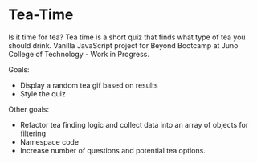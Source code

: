 # Tea-Time

Is it time for tea? Tea time is a short quiz that finds what type of tea you should drink. 
Vanilla JavaScript project for Beyond Bootcamp at Juno College of Technology - Work in Progress.



Goals:
- Display a random tea gif based on results
- Style the quiz

Other goals:
- Refactor tea finding logic and collect data into an array of objects for filtering
- Namespace code
- Increase number of questions and potential tea options.
